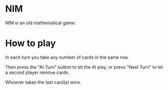 # NIM

NIM is an old mathematical game.

# How to play

In each turn you take any number of cards in the same row.

Then press the "AI Turn" button to let the AI play, or press "Next Turn" to let a second player remove cards.

Whoever takes the last card(s) wins.
